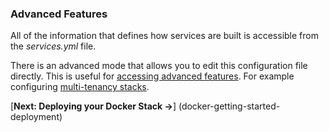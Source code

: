 <!-- usedin: [ _legacy_docker/getting-started/docker-getting-started-v1.md] -->


### Advanced Features

All of the information that defines how services are built is accessible from the _services.yml_ file.

There is an advanced mode that allows you to edit this configuration file directly. This is useful for [accessing advanced features](http://help.cloud66.com/building-your-stack/docker-service-configuration). For example configuring [multi-tenancy stacks](http://help.cloud66.com/building-your-stack/multi-tenancy-for-stacks).

 [**Next: Deploying your Docker Stack →**] (docker-getting-started-deployment)
